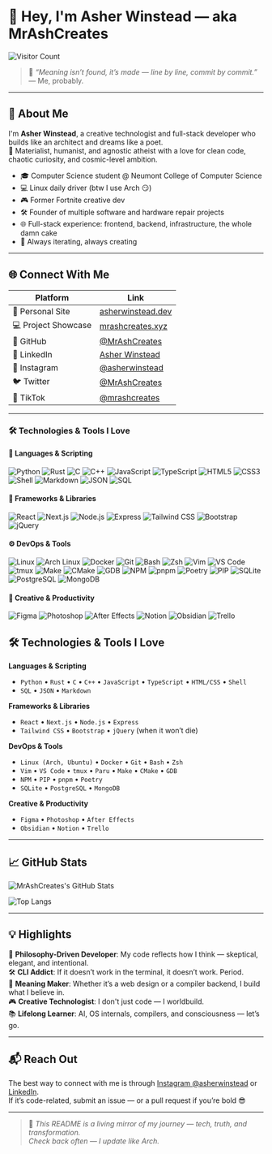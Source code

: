 # 👋 Hey, I'm Asher Winstead — aka MrAshCreates

![Visitor Count](https://komarev.com/ghpvc/?username=MrAshCreates&color=purple)

> 💭 *“Meaning isn’t found, it’s made — line by line, commit by commit.”*  
> — Me, probably.

---

## 🔮 About Me

I'm **Asher Winstead**, a creative technologist and full-stack developer who builds like an architect and dreams like a poet.  
🧠 Materialist, humanist, and agnostic atheist with a love for clean code, chaotic curiosity, and cosmic-level ambition.

- 🎓 Computer Science student @ Neumont College of Computer Science  
- 💻 Linux daily driver (btw I use Arch 😏)  
- 🎮 Former Fortnite creative dev
- 🛠️ Founder of multiple software and hardware repair projects  
- 🌐 Full-stack experience: frontend, backend, infrastructure, the whole damn cake  
- 🔁 Always iterating, always creating

---

## 🌐 Connect With Me

| Platform | Link |
|---------|------|
| 🧠 Personal Site | [asherwinstead.dev](https://asherwinstead.dev) |
| 💻 Project Showcase | [mrashcreates.xyz](https://mrashcreates.xyz) |
| 🐙 GitHub | [@MrAshCreates](https://github.com/MrAshCreates) |
| 🧠 LinkedIn | [Asher Winstead](https://www.linkedin.com/in/asher-winstead-a89a8325b) |
| 📸 Instagram | [@asherwinstead](https://www.instagram.com/asherwinstead) |
| 🐦 Twitter | [@MrAshCreates](https://twitter.com/MrAshCreates) |
| 🎵 TikTok | [@mrashcreates](https://www.tiktok.com/@mrashcreates) |

---

### 🛠️ Technologies & Tools I Love

#### 🧠 Languages & Scripting  
![Python](https://img.shields.io/badge/-Python-3776AB?style=flat-square&logo=python&logoColor=white)
![Rust](https://img.shields.io/badge/-Rust-000000?style=flat-square&logo=rust&logoColor=white)
![C](https://img.shields.io/badge/-C-A8B9CC?style=flat-square&logo=c&logoColor=black)
![C++](https://img.shields.io/badge/-C++-00599C?style=flat-square&logo=c%2B%2B&logoColor=white)
![JavaScript](https://img.shields.io/badge/-JavaScript-F7DF1E?style=flat-square&logo=javascript&logoColor=black)
![TypeScript](https://img.shields.io/badge/-TypeScript-3178C6?style=flat-square&logo=typescript&logoColor=white)
![HTML5](https://img.shields.io/badge/-HTML5-E34F26?style=flat-square&logo=html5&logoColor=white)
![CSS3](https://img.shields.io/badge/-CSS3-1572B6?style=flat-square&logo=css3&logoColor=white)
![Shell](https://img.shields.io/badge/-Shell-4EAA25?style=flat-square&logo=gnu-bash&logoColor=white)
![Markdown](https://img.shields.io/badge/-Markdown-000000?style=flat-square&logo=markdown&logoColor=white)
![JSON](https://img.shields.io/badge/-JSON-000000?style=flat-square&logo=json&logoColor=white)
![SQL](https://img.shields.io/badge/-SQL-003B57?style=flat-square&logo=mysql&logoColor=white)

#### 🧩 Frameworks & Libraries  
![React](https://img.shields.io/badge/-React-61DAFB?style=flat-square&logo=react&logoColor=black)
![Next.js](https://img.shields.io/badge/-Next.js-000000?style=flat-square&logo=nextdotjs&logoColor=white)
![Node.js](https://img.shields.io/badge/-Node.js-339933?style=flat-square&logo=node.js&logoColor=white)
![Express](https://img.shields.io/badge/-Express-000000?style=flat-square&logo=express&logoColor=white)
![Tailwind CSS](https://img.shields.io/badge/-Tailwind%20CSS-38B2AC?style=flat-square&logo=tailwind-css&logoColor=white)
![Bootstrap](https://img.shields.io/badge/-Bootstrap-7952B3?style=flat-square&logo=bootstrap&logoColor=white)
![jQuery](https://img.shields.io/badge/-jQuery-0769AD?style=flat-square&logo=jquery&logoColor=white)

#### ⚙️ DevOps & Tools  
![Linux](https://img.shields.io/badge/-Linux-FCC624?style=flat-square&logo=linux&logoColor=black)
![Arch Linux](https://img.shields.io/badge/-Arch%20Linux-1793D1?style=flat-square&logo=arch-linux&logoColor=white)
![Docker](https://img.shields.io/badge/-Docker-2496ED?style=flat-square&logo=docker&logoColor=white)
![Git](https://img.shields.io/badge/-Git-F05032?style=flat-square&logo=git&logoColor=white)
![Bash](https://img.shields.io/badge/-Bash-4EAA25?style=flat-square&logo=gnu-bash&logoColor=white)
![Zsh](https://img.shields.io/badge/-Zsh-000000?style=flat-square&logo=terminal&logoColor=white)
![Vim](https://img.shields.io/badge/-Vim-019733?style=flat-square&logo=vim&logoColor=white)
![VS Code](https://img.shields.io/badge/-VS%20Code-007ACC?style=flat-square&logo=visual-studio-code&logoColor=white)
![tmux](https://img.shields.io/badge/-tmux-1BB91F?style=flat-square&logo=tmux&logoColor=white)
![Make](https://img.shields.io/badge/-Makefile-000000?style=flat-square&logo=cmake&logoColor=white)
![CMake](https://img.shields.io/badge/-CMake-F34B7D?style=flat-square&logo=cmake&logoColor=white)
![GDB](https://img.shields.io/badge/-GDB-000000?style=flat-square&logo=gnu&logoColor=white)
![NPM](https://img.shields.io/badge/-NPM-CB3837?style=flat-square&logo=npm&logoColor=white)
![pnpm](https://img.shields.io/badge/-pnpm-F69220?style=flat-square&logo=pnpm&logoColor=black)
![Poetry](https://img.shields.io/badge/-Poetry-60A5FA?style=flat-square&logo=python&logoColor=white)
![PIP](https://img.shields.io/badge/-PIP-3776AB?style=flat-square&logo=pypi&logoColor=white)
![SQLite](https://img.shields.io/badge/-SQLite-003B57?style=flat-square&logo=sqlite&logoColor=white)
![PostgreSQL](https://img.shields.io/badge/-PostgreSQL-4169E1?style=flat-square&logo=postgresql&logoColor=white)
![MongoDB](https://img.shields.io/badge/-MongoDB-47A248?style=flat-square&logo=mongodb&logoColor=white)

#### 🎨 Creative & Productivity  
![Figma](https://img.shields.io/badge/-Figma-F24E1E?style=flat-square&logo=figma&logoColor=white)
![Photoshop](https://img.shields.io/badge/-Photoshop-31A8FF?style=flat-square&logo=adobe-photoshop&logoColor=white)
![After Effects](https://img.shields.io/badge/-After%20Effects-9999FF?style=flat-square&logo=adobe-after-effects&logoColor=white)
![Notion](https://img.shields.io/badge/-Notion-000000?style=flat-square&logo=notion&logoColor=white)
![Obsidian](https://img.shields.io/badge/-Obsidian-483699?style=flat-square&logo=obsidian&logoColor=white)
![Trello](https://img.shields.io/badge/-Trello-0052CC?style=flat-square&logo=trello&logoColor=white)
## 🛠️ Technologies & Tools I Love

**Languages & Scripting**
- `Python` • `Rust` • `C` • `C++` • `JavaScript` • `TypeScript` • `HTML/CSS` • `Shell`  
- `SQL` • `JSON` • `Markdown`

**Frameworks & Libraries**
- `React` • `Next.js` • `Node.js` • `Express`  
- `Tailwind CSS` • `Bootstrap` • `jQuery` (when it won’t die)

**DevOps & Tools**
- `Linux (Arch, Ubuntu)` • `Docker` • `Git` • `Bash` • `Zsh`  
- `Vim` • `VS Code` • `tmux` • `Paru` • `Make` • `CMake` • `GDB`  
- `NPM` • `PIP` • `pnpm` • `Poetry`  
- `SQLite` • `PostgreSQL` • `MongoDB`

**Creative & Productivity**
- `Figma` • `Photoshop` • `After Effects`  
- `Obsidian` • `Notion` • `Trello`

---

## 📈 GitHub Stats

![MrAshCreates's GitHub Stats](https://github-readme-stats.vercel.app/api?username=MrAshCreates&show_icons=true&theme=radical&count_private=true)

![Top Langs](https://github-readme-stats.vercel.app/api/top-langs/?username=MrAshCreates&layout=compact&theme=radical)

---

## 💡 Highlights

🧠 **Philosophy-Driven Developer**: My code reflects how I think — skeptical, elegant, and intentional.  
🛠️ **CLI Addict**: If it doesn’t work in the terminal, it doesn’t work. Period.  
🌌 **Meaning Maker**: Whether it’s a web design or a compiler backend, I build what I believe in.  
🎮 **Creative Technologist**: I don't just code — I worldbuild.  
📚 **Lifelong Learner**: AI, OS internals, compilers, and consciousness — let’s go.

---

## 📬 Reach Out

The best way to connect with me is through [Instagram @asherwinstead](https://www.instagram.com/asherwinstead) or [LinkedIn](https://www.linkedin.com/in/asher-winstead-a89a8325b).  
If it’s code-related, submit an issue — or a pull request if you’re bold 😎

---

> 🧬 *This README is a living mirror of my journey — tech, truth, and transformation.*  
> _Check back often — I update like Arch._
